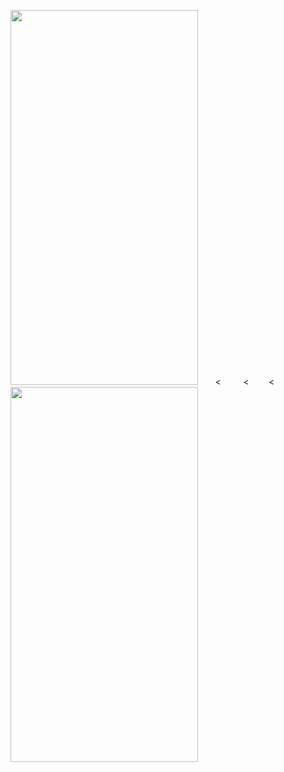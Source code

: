 <img src="images/Screenrecording_1.gif" width="300" height="600"/>&nbsp; &nbsp; &nbsp; &nbsp;<&nbsp;&nbsp;&nbsp; &nbsp; &nbsp; &nbsp;<&nbsp;&nbsp; &nbsp; &nbsp; &nbsp;<&nbsp;<img src="images/Screenrecording_2.gif" width="300" height="600"/>
</br>
